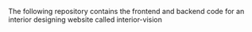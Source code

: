 The following repository contains the frontend and backend code for an interior designing website called interior-vision
